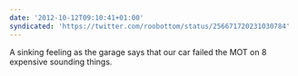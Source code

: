 ```yaml
---
date: '2012-10-12T09:10:41+01:00'
syndicated: 'https://twitter.com/roobottom/status/256671720231030784'
---
```

A sinking feeling as the garage says that our car failed the MOT on 8 expensive sounding things.
